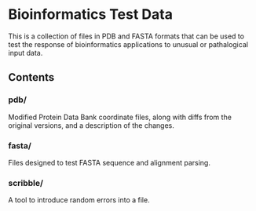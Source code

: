 # Bioinformatics Test Data

This is a collection of files in PDB and FASTA formats that can be used to test the response of bioinformatics applications to unusual or pathalogical input data.

## Contents

### pdb/

Modified Protein Data Bank coordinate files, along with diffs from the original versions, and a description of the changes.

### fasta/

Files designed to test FASTA sequence and alignment parsing.

### scribble/

A tool to introduce random errors into a file.
